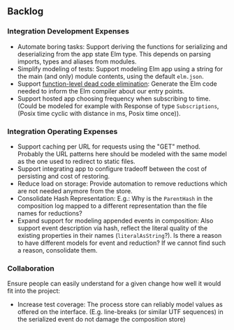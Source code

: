 ## Backlog

### Integration Development Expenses

+ Automate boring tasks: Support deriving the functions for serializing and deserializing from the app state Elm type. This depends on parsing imports, types and aliases from modules.
+ Simplify modeling of tests: Support modeling Elm app using a string for the main (and only) module contents, using the default `elm.json`.
+ Support [function-level dead code elimination](https://elm-lang.org/blog/small-assets-without-the-headache): Generate the Elm code needed to inform the Elm compiler about our entry points.
+ Support hosted app choosing frequency when subscribing to time. (Could be modeled for example with Response of type `Subscriptions`, (Posix time cyclic with distance in ms, Posix time once)).

### Integration Operating Expenses

+ Support caching per URL for requests using the "GET" method. Probably the URL patterns here should be modeled with the same model as the one used to redirect to static files.
+ Support integrating app to configure tradeoff between the cost of persisting and cost of restoring.
+ Reduce load on storage: Provide automation to remove reductions which are not needed anymore from the store.
+ Consolidate Hash Representation: E.g.: Why is the `ParentHash` in the composition log mapped to a different representation than the file names for reductions?
+ Expand support for modeling appended events in composition: Also support event description via hash, reflect the literal quality of the existing properties in their names (`literalAsString`?). Is there a reason to have different models for event and reduction? If we cannot find such a reason, consolidate them.

### Collaboration

Ensure people can easily understand for a given change how well it would fit into the project:

+ Increase test coverage: The process store can reliably model values as offered on the interface. (E.g. line-breaks (or similar UTF sequences) in the serialized event do not damage the composition store)
